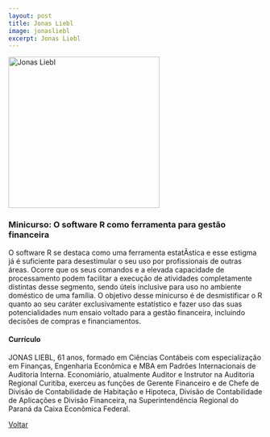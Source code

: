 ```yaml
---
layout: post
title: Jonas Liebl
image: jonasliebl
excerpt: Jonas Liebl
---
```


<p><img src="{{ site.baseurl }}/convidados/{{ page.image }}.jpg" alt="Jonas Liebl" height="300" width="300"/></p>


### Minicurso: O software R como ferramenta para gestão financeira

O software R se destaca como uma ferramenta estatÃ­stica e esse estigma já é suficiente para desestimular o seu uso por profissionais de outras áreas. Ocorre que os seus comandos e a elevada capacidade de processamento podem facilitar a execução de atividades completamente distintas desse segmento, sendo úteis inclusive para uso no ambiente doméstico de uma famí­lia. O objetivo desse minicurso é de desmistificar o R quanto ao seu caráter exclusivamente estatí­stico e fazer uso das suas potencialidades num ensaio voltado para a gestão financeira, incluindo decisões de compras e financiamentos.

#### Currículo

JONAS LIEBL, 61 anos, formado em Ciências Contábeis com especialização em Finanças, Engenharia Econômica e MBA em Padrões Internacionais de Auditoria Interna. Economiário, atualmente Auditor e Instrutor na Auditoria Regional Curitiba, exerceu as funções de Gerente Financeiro e de Chefe de Divisão de Contabilidade de Habitação e Hipoteca, Divisão de Contabilidade de Aplicações e Divisão Financeira, na Superintendência Regional do Paraná da Caixa Econômica Federal.

<a href="{{ site.baseurl }}/index.html">Voltar</a>
